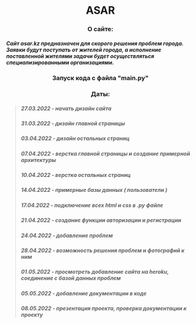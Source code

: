 <h1 align="center">ASAR</h1>

<h3 align="center">О сайте:</h3>

<h5>Сайт asar.kz предназначен для скорого решения проблем города. Заявки будут поступать от жителей города, а исполнение поставленной жителями задачи будет осуществляться специализированными организациями.</h5>

<h3 align="center">Запуск кода с файла "main.py"</h3>

<h3 align="center">Даты:</h3>

> ##### 27.03.2022 - начать дизайн сайта 
> ##### 31.03.2022 - дизайн главной страницы
> ##### 03.04.2022 - дизайн остальных страниц
> ##### 07.04.2022 - верстка главной страницы и создание примерной архитектуры
> ##### 10.04.2022 - верстка остальных страниц
> ##### 14.04.2022 - примерные базы данных ( пользователи )
> ##### 17.04.2022 - подключение всех html и css в .py файле
> ##### 21.04.2022 - создание функции авторизации и регистрации
> ##### 24.04.2022 - добавление проблем
> ##### 28.04.2022 - возможность решения проблем и фотографий к ним
> ##### 01.05.2022 - просмотреть добавление сайта на heroku, соединение с базой данных проблем
> ##### 05.05.2022 - добавление документации в коде
> ##### 08.05.2022 - презентация проекта, проверка документации к проекту
